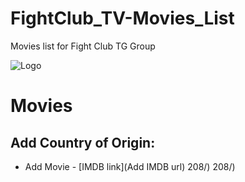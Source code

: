 # FightClub_TV-Movies_List
Movies list for Fight Club TG Group

![Logo](https://raw.githubusercontent.com/MikereDD/FightClub_TV-Movies_List/master/img/fc-256x256.png)

# Movies

## Add Country of Origin:
* Add Movie  -  [IMDB link](Add IMDB url)
208/)
208/)
